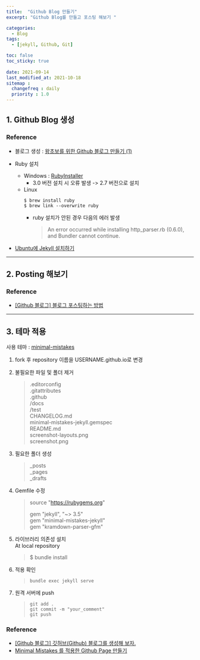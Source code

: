 ```yaml
---
title:  "Github Blog 만들기"
excerpt: "Github Blog를 만들고 포스팅 해보기 "

categories:
  - Blog
tags:
  - [jekyll, Github, Git]

toc: false
toc_sticky: true
 
date: 2021-09-14
last_modified_at: 2021-10-18
sitemap :
  changefreq : daily
  priority : 1.0
---
```


## 1. Github Blog 생성
### Reference

* 블로그 생성 : [왕초보를 위한 Github 블로그 만들기 (1)](https://zeddios.tistory.com/1222)      
* Ruby 설치 
    * Windows : [RubyInstaller](https://rubyinstaller.org/)
        * 3.0 버전 설치 시 오류 발생 -> 2.7 버전으로 설치
    * Linux
        ~~~
        $ brew install ruby 
        $ brew link --overwrite ruby
        ~~~
        * ruby 설치가 안된 경우 다음의 에러 발생
            > An error occurred while installing http_parser.rb (0.6.0), and Bundler cannot continue.

* [Ubuntu에 Jekyll 설치하기](https://velog.io/@ilcm96/install-jekyll-on-ubuntu)

***

## 2. Posting 해보기
### Reference 
* [[Github 블로그] 블로그 포스팅하는 방법](https://ansohxxn.github.io/blog/posting/)

***

## 3. 테마 적용
사용 테마 : [minimal-mistakes](https://github.com/mmistakes/minimal-mistakes)

1. fork 후 repository 이름을 USERNAME.github.io로 변경
2. 불필요한 파일 및 폴더 제거
    >.editorconfig    
    .gitattributes    
    .github   
    /docs   
    /test   
    CHANGELOG.md    
    minimal-mistakes-jekyll.gemspec   
    README.md   
    screenshot-layouts.png    
    screenshot.png    

3. 필요한 폴더 생성
    > _posts  
    _pages    
    _drafts   

4. Gemfile 수정
    > source "https://rubygems.org"   
    >
    > gem "jekyll", "~> 3.5"    
    > gem "minimal-mistakes-jekyll"   
    > gem "kramdown-parser-gfm"   
    
5. 라이브러리 의존성 설치   
    At local repository
    > $ bundle install

6. 적용 확인 
    > `bundle exec jekyll serve`

7. 원격 서버에 push
    > `git add .`       
    `git commit -m "your_comment"`      
    `git push`


### Reference
* [[Github 블로그] 깃허브(Github) 블로그를 생성해 보자.](https://ansohxxn.github.io/blog/i-made-my-blog/)
* [Minimal Mistakes 를 적용한 Github Page 만들기](https://pnurep.github.io/blogging/github-page-minimal-mistakes/#)
